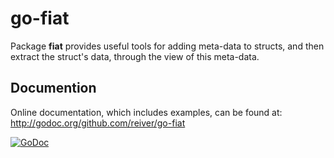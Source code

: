 # go-fiat

Package **fiat** provides useful tools for adding meta-data to structs, and then
extract the struct's data, through the view of this meta-data.


## Documention

Online documentation, which includes examples, can be found at: http://godoc.org/github.com/reiver/go-fiat

[![GoDoc](https://godoc.org/github.com/reiver/go-fiat?status.svg)](https://godoc.org/github.com/reiver/go-fiat)
